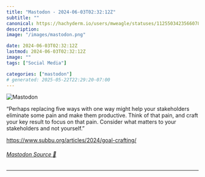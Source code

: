 ```yaml
---
title: "Mastodon - 2024-06-03T02:32:12Z"
subtitle: ""
canonical: https://hachyderm.io/users/mweagle/statuses/112550342356607864
description:
image: "/images/mastodon.png"

date: 2024-06-03T02:32:12Z
lastmod: 2024-06-03T02:32:12Z
image: ""
tags: ["Social Media"]

categories: ["mastodon"]
# generated: 2025-05-22T22:29:20-07:00
---
```

![Mastodon](/images/mastodon.png)

<p>“Perhaps replacing five ways with one way might help your stakeholders eliminate some pain and make them productive. Think of that pain, and craft your key result to focus on that pain. Consider what matters to your stakeholders and not yourself.”</p><p><a href="https://www.subbu.org/articles/2024/goal-crafting/" target="_blank" rel="nofollow noopener noreferrer" translate="no"><span class="invisible">https://www.</span><span class="ellipsis">subbu.org/articles/2024/goal-c</span><span class="invisible">rafting/</span></a></p>


###### [Mastodon Source 🐘](https://hachyderm.io/@mweagle/112550342356607864)

___

